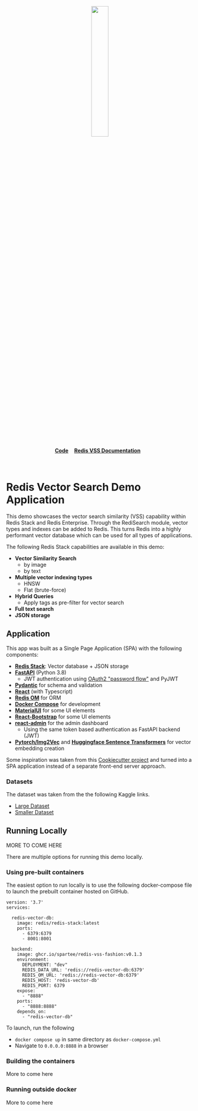 
<div align="center">
    <a href="https://github.com/spartee/redis-vector-search"><img src="https://github.com/Spartee/redis-vector-search/blob/master/app/vecsim_app/data/redis-logo.png?raw=true" width="30%"><img></a>
    <br />
    <br />
<div display="inline-block">
    <a href="https://github.com/Spartee/redis-vector-search"><b>Code</b></a>&nbsp;&nbsp;&nbsp;
    <a href="https://redis.io/docs/stack/search/reference/vectors/"><b>Redis VSS Documentation</b></a>&nbsp;&nbsp;&nbsp;
  </div>
    <br />
    <br />
</div>

# Redis Vector Search Demo Application

This demo showcases the vector search similarity (VSS) capability within Redis Stack and Redis Enterprise.
Through the RediSearch module, vector types and indexes can be added to Redis. This turns Redis into
a highly performant vector database which can be used for all types of applications.

The following Redis Stack capabilities are available in this demo:
   - **Vector Similarity Search** 
     - by image
     - by text
   - **Multiple vector indexing types**
     - HNSW
     - Flat (brute-force)
   - **Hybrid Queries**
     - Apply tags as pre-filter for vector search
   - **Full text search** 
   - **JSON storage** 


## Application

This app was built as a Single Page Application (SPA) with the following components:

- **[Redis Stack](https://redis.io/docs/stack/)**: Vector database + JSON storage
- **[FastAPI](https://fastapi.tiangolo.com/)** (Python 3.8)
  - JWT authentication using [OAuth2 "password
    flow"](https://fastapi.tiangolo.com/tutorial/security/simple-oauth2/) and
    PyJWT
- **[Pydantic](https://pydantic-docs.helpmanual.io/)** for schema and validation
- **[React](https://reactjs.org/)** (with Typescript)
- **[Redis OM](https://redis.io/docs/stack/get-started/tutorials/stack-python/)** for ORM
- **[Docker Compose](https://docs.docker.com/compose/)** for development
- **[MaterialUI](https://material-ui.com/)** for some UI elements
- **[React-Bootstrap](https://react-bootstrap.github.io/)** for some UI elements
- **[react-admin](https://github.com/marmelab/react-admin)** for the admin dashboard
  - Using the same token based authentication as FastAPI backend (JWT)
- **[Pytorch/Img2Vec](https://github.com/christiansafka/img2vec)** and **[Huggingface Sentence Transformers](https://huggingface.co/sentence-transformers)** for vector embedding creation

Some inspiration was taken from this [Cookiecutter project](https://github.com/Buuntu/fastapi-react)
and turned into a SPA application instead of a separate front-end server approach.


### Datasets

The dataset was taken from the the following Kaggle links.

- [Large Dataset](https://www.kaggle.com/datasets/paramaggarwal/fashion-product-images-dataset)
- [Smaller Dataset](https://www.kaggle.com/datasets/paramaggarwal/fashion-product-images-small)


## Running Locally

MORE TO COME HERE

There are multiple options for running this demo locally.

### Using pre-built containers

The easiest option to run locally is to use the following docker-compose file to launch the
prebuilt container hosted on GitHub.

```
version: '3.7'
services:

  redis-vector-db:
    image: redis/redis-stack:latest
    ports:
      - 6379:6379
      - 8001:8001

  backend:
    image: ghcr.io/spartee/redis-vss-fashion:v0.1.3
    environment:
      DEPLOYMENT: "dev"
      REDIS_DATA_URL: 'redis://redis-vector-db:6379'
      REDIS_OM_URL: 'redis://redis-vector-db:6379'
      REDIS_HOST: 'redis-vector-db'
      REDIS_PORT: 6379
    expose:
      - "8888"
    ports:
      - "8888:8888"
    depends_on:
      - "redis-vector-db"
```

To launch, run the following
- ``docker compose up`` in same directory as ``docker-compose.yml``
- Navigate to ``0.0.0.0:8888`` in a browser

### Building the containers

More to come here

### Running outside docker

More to come here
